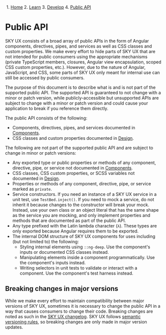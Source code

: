            

 1.  [Home](/skyux/)
2.  [Learn](/skyux/learn.md)
3.  [Develop](/skyux/learn/develop.md)
4.  [Public API](/skyux/learn/develop/public-api.md)

Public API
==========

SKY UX consists of a broad array of public APIs in the form of Angular components, directives, pipes, and services as well as CSS classes and custom properties. We make every effort to hide parts of SKY UX that are not intended for public consumers using the appropriate mechanisms (private TypeScript members, closures, Angular view encapsulation, scoped CSS custom properties, etc.). However, due to the nature of Angular, JavaScript, and CSS, some parts of SKY UX only meant for internal use can still be accessed by public consumers.

The purpose of this document is to describe what is and is not part of the supported public API. The supported API is guaranteed to not change with a minor or patch version, while publicly-accessible but unsupported APIs are subject to change with a minor or patch version and could cause your application to break if you reference them directly.

The public API consists of the following:

*   Components, directives, pipes, and services documented in [Components](/skyux/components.md).
*   CSS classes and custom properties documented in [Design](/skyux/design.md).

The following are not part of the supported public API and are subject to change in minor or patch versions:

*   Any exported type or public properties or methods of any component, directive, pipe, or service not documented in [Components](/skyux/components.md).
*   CSS classes, CSS custom properties, or SCSS variables not documented in [Design](/skyux/design.md).
*   Properties or methods of any component, directive, pipe, or service marked as `private`.
*   Service constructors. If you need an instance of a SKY UX service in a unit test, use `TestBed.inject()`. If you need to mock a service, do not inherit it because changes to the constructor will break your mock. Instead, use your own class or an object literal that has the same shape as the service you are mocking, and only implement properties and methods that are documented as part of the public API.
*   Any type prefixed with the Latin lambda character (`λ`). These types are only exported because Angular requires them to be exported.
*   The internal DOM structure of SKY UX components for uses including (but not limited to) the following:
    *   Styling internal elements using `::ng-deep`. Use the component's inputs or documented CSS classes instead.
    *   Manipulating elements inside a component programmatically. Use the component's inputs instead.
    *   Writing selectors in unit tests to validate or interact with a component. Use the component's test harness instead.

Breaking changes in major versions
----------------------------------

While we make every effort to maintain compatibility between major versions of SKY UX, sometimes it is necessary to change the public API in a way that causes consumers to change their code. Breaking changes are noted as such in the [SKY UX changelog](https://github.com/blackbaud/skyux/blob/main/CHANGELOG.md). SKY UX follows [semantic versioning rules](https://semver.org/), so breaking changes are only made in major version updates.
